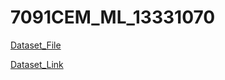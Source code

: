# 7091CEM_ML_13331070
[Dataset_File](https://drive.google.com/file/d/1qnu5j6nYTbsaonEZ0YpaFhMALiLOqphj/view?usp=share_link)

[Dataset_Link](https://www.kaggle.com/datasets/balabaskar/wonders-of-the-world-image-classification?resource=download)
